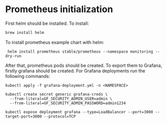 # Prometheus initialization

First helm should be installed. To install:
```bash
brew install helm
```

To install prometheus example chart with helm:
```
 helm install prometheus stable/prometheus --namespace monitoring --dry-run   
```

After that, prometheus pods should be created. To export them to Grafana, firstly grafana should be created. For Grafana deployments run the following commands:
```
kubectl apply -f grafana-deployment.yml -n <NAMESPACE>

kubectl create secret generic grafana-creds \
  --from-literal=GF_SECURITY_ADMIN_USER=admin \
  --from-literal=GF_SECURITY_ADMIN_PASSWORD=admin1234

kubectl expose deployment grafana --type=LoadBalancer --port=3000 --target-port=3000 --protocol=TCP
```